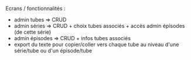 Ecrans / fonctionnalités :
- admin tubes => CRUD
- admin séries => CRUD + choix tubes associés + accès admin épisodes (de cette série)
- admin épisodes => CRUD + infos tubes associés
- export du texte pour copier/coller vers chaque tube au niveau d'une série/tube ou d'un épisode/tube

